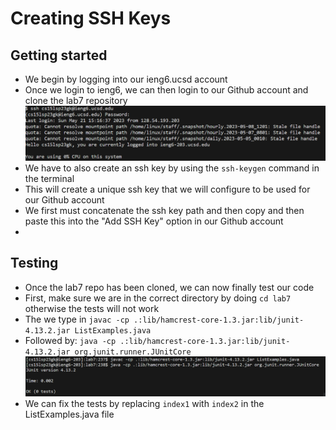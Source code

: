 # Creating SSH Keys

## Getting started
- We begin by logging into our ieng6.ucsd account 
- Once we login to ieng6, we can then login to our Github account and clone the lab7 repository 
![Image](ieng6.png)
- We have to also create an ssh key by using the `ssh-keygen` command in the terminal 
- This will create a unique ssh key that we will configure to be used for our Github account
- We first must concatenate the ssh key path and then copy and then paste this into the "Add SSH Key" option in our Github account
- 

## Testing 
- Once the lab7 repo has been cloned, we can now finally test our code
- First, make sure we are in the correct directory by doing `cd lab7` otherwise the tests will not work 
- The we type in `javac -cp .:lib/hamcrest-core-1.3.jar:lib/junit-4.13.2.jar ListExamples.java`
- Followed by: `java -cp .:lib/hamcrest-core-1.3.jar:lib/junit-4.13.2.jar org.junit.runner.JUnitCore` 
![Image](Lab7test.png)
- We can fix the tests by replacing `index1` with `index2` in the ListExamples.java file

